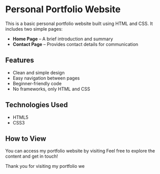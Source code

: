 #  Personal Portfolio Website

This is a basic personal portfolio website built using HTML and CSS. It includes two simple pages:

-  **Home Page** – A brief introduction and summary
-  **Contact Page** – Provides contact details for communication

##  Features

- Clean and simple design
- Easy navigation between pages
- Beginner-friendly code
- No frameworks, only HTML and CSS


##  Technologies Used

- HTML5
- CSS3

## How to View

You can access my portfolio website by visiting Feel free to explore the content and get in touch!

Thank you for visiting my portfolio we
